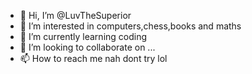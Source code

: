 - 👋 Hi, I’m @LuvTheSuperior
- 👀 I’m interested in computers,chess,books and maths
- 🌱 I’m currently learning coding
- 💞️ I’m looking to collaborate on ...
- 📫 How to reach me nah dont try lol

<!---
LuvTheSuperior/LuvTheSuperior is a ✨ special ✨ repository because its `README.md` (this file) appears on your GitHub profile.
You can click the Preview link to take a look at your changes.
--->
